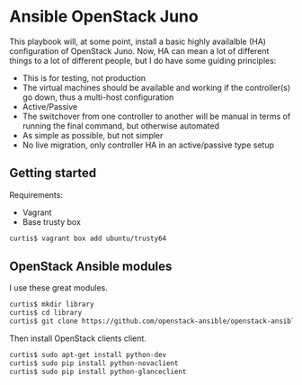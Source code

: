 # Ansible OpenStack Juno

This playbook will, at some point, install a basic highly availalble (HA) configuration of OpenStack Juno. Now, HA can mean a lot of different things to a lot of different people, but I do have some guiding principles:

* This is for testing, not production
* The virtual machines should be available and working if the controller(s) go down, thus a multi-host configuration
* Active/Passive
* The switchover from one controller to another will be manual in terms of running the final command, but otherwise automated
* As simple as possible, but not simpler
* No live migration, only controller HA in an active/passive type setup

## Getting started

Requirements:

* Vagrant
* Base trusty box

```bash
curtis$ vagrant box add ubuntu/trusty64
```

## OpenStack Ansible modules

I use these great modules.

```bash
curtis$ mkdir library
curtis$ cd library
curtis$ git clone https://github.com/openstack-ansible/openstack-ansible-modules.git
```
Then install OpenStack clients client.

```bash
curtis$ sudo apt-get install python-dev
curtis$ sudo pip install python-novaclient
curtis$ sudo pip install python-glanceclient
```
